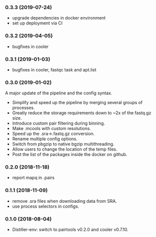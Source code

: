 ### 0.3.3 (2019-07-24) ###

* upgrade dependencies in docker environment
* set up deployment via CI

### 0.3.2 (2019-04-05) ###

* bugfixes in cooler

### 0.3.1 (2019-01-03) ###

* bugfixes in cooler, fastqc task and apt.list

### 0.3.0 (2019-01-02) ###

A major update of the pipeline and the config syntax.
* Simplify and speed up the pipeline by merging several groups of processes.
* Greatly reduce the storage requirements down to ~2x of the fastq.gz size.
* Introduce custom pair filtering during binning.
* Make .mcools with custom resolutions.
* Speed up the .sra->.fastq.gz conversion.
* Rename multiple config options.
* Switch from pbgzip to native bgzip multithreading.
* Allow users to change the location of the temp files.
* Post the list of the packages inside the docker on github.

### 0.2.0 (2018-11-18) ###

* report mapq in .pairs

### 0.1.1 (2018-11-09) ###

* remove .sra files when downloading data from SRA.
* use process selectors in configs.

### 0.1.0 (2018-08-04) ###

* Distiller-env: switch to pairtools v0.2.0 and cooler v0.7.10.
